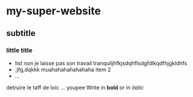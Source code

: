# my-super-website

## subtitle

### little title

- list  non je laisse pas son travail tranquiljhfkjsdqhflsdgfdlkqdfhjgkldhfs
- ;jfg,dqkkk muahahahahahahaha item 2
- ...

detruire le taff de loic ... youpee
Write in **bold** or in _italic_
